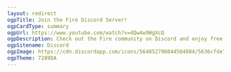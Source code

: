 ```yaml
---
layout: redirect
ogpTitle: Join the Fire Discord Server!
ogpCardType: summary
ogpUrl: https://www.youtube.com/watch?v=dQw4w9WgXcQ
ogpDescription: Check out the Fire community on Discord and enjoy free voice and text chat.
ogpSitename: Discord
ogpImage: https://cdn.discordapp.com/icons/564052798044504084/5636cfde738971405e9d43201806d06c.png?size=1024
ogpTheme: 7289DA
---
```

